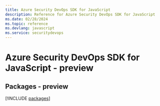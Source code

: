 ```yaml
---
title: Azure Security DevOps SDK for JavaScript
description: Reference for Azure Security DevOps SDK for JavaScript
ms.date: 02/28/2024
ms.topic: reference
ms.devlang: javascript
ms.service: securitydevops
---
```

# Azure Security DevOps SDK for JavaScript - preview
## Packages - preview
[!INCLUDE [packages](security-devops-index.md)]